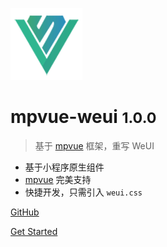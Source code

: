 ![logo](_img/mpvue-logo.png)
<!-- ![logo](_img/weui-logo.jpg) -->
# mpvue-weui <small>1.0.0</small>

> 基于 <a href="https://github.com/Meituan-Dianping/mpvue" style=" border-bottom:0;">mpvue</a> 框架，重写 WeUI

* 基于小程序原生组件
* [mpvue](https://github.com/Meituan-Dianping/mpvue) 完美支持
* 快捷开发，只需引入 `weui.css`

[GitHub](https://github.com/KuangPF/mpvue-weui)
<!-- [mpvue](https://github.com/Meituan-Dianping/mpvue) -->
[Get Started](#mpvue-weui)

